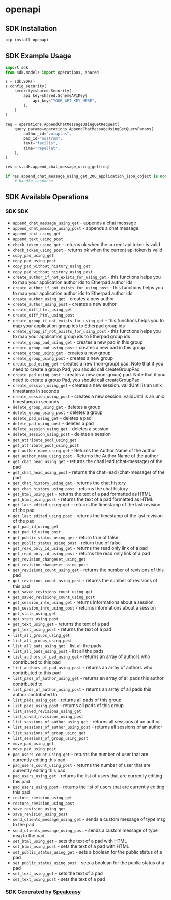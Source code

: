 # openapi

<!-- Start SDK Installation -->
## SDK Installation

```bash
pip install openapi
```
<!-- End SDK Installation -->

<!-- Start SDK Example Usage -->
## SDK Example Usage

```python
import sdk
from sdk.models import operations, shared

s = sdk.SDK()
s.config_security(
    security=shared.Security(
        api_key=shared.SchemeAPIKey(
            api_key="YOUR_API_KEY_HERE",
        ),
    )
)
    
req = operations.AppendChatMessageUsingGetRequest(
    query_params=operations.AppendChatMessageUsingGetQueryParams(
        author_id="voluptas",
        pad_id="nostrum",
        text="facilis",
        time="repellat",
    ),
)
    
res = s.sdk.append_chat_message_using_get(req)

if res.append_chat_message_using_get_200_application_json_object is not None:
    # handle response
```
<!-- End SDK Example Usage -->

<!-- Start SDK Available Operations -->
## SDK Available Operations

### SDK SDK

* `append_chat_message_using_get` - appends a chat message
* `append_chat_message_using_post` - appends a chat message
* `append_text_using_get`
* `append_text_using_post`
* `check_token_using_get` - returns ok when the current api token is valid
* `check_token_using_post` - returns ok when the current api token is valid
* `copy_pad_using_get`
* `copy_pad_using_post`
* `copy_pad_without_history_using_get`
* `copy_pad_without_history_using_post`
* `create_author_if_not_exists_for_using_get` - this functions helps you to map your application author ids to Etherpad author ids
* `create_author_if_not_exists_for_using_post` - this functions helps you to map your application author ids to Etherpad author ids
* `create_author_using_get` - creates a new author
* `create_author_using_post` - creates a new author
* `create_diff_html_using_get`
* `create_diff_html_using_post`
* `create_group_if_not_exists_for_using_get` - this functions helps you to map your application group ids to Etherpad group ids
* `create_group_if_not_exists_for_using_post` - this functions helps you to map your application group ids to Etherpad group ids
* `create_group_pad_using_get` - creates a new pad in this group
* `create_group_pad_using_post` - creates a new pad in this group
* `create_group_using_get` - creates a new group
* `create_group_using_post` - creates a new group
* `create_pad_using_get` - creates a new (non-group) pad. Note that if you need to create a group Pad, you should call createGroupPad
* `create_pad_using_post` - creates a new (non-group) pad. Note that if you need to create a group Pad, you should call createGroupPad
* `create_session_using_get` - creates a new session. validUntil is an unix timestamp in seconds
* `create_session_using_post` - creates a new session. validUntil is an unix timestamp in seconds
* `delete_group_using_get` - deletes a group
* `delete_group_using_post` - deletes a group
* `delete_pad_using_get` - deletes a pad
* `delete_pad_using_post` - deletes a pad
* `delete_session_using_get` - deletes a session
* `delete_session_using_post` - deletes a session
* `get_attribute_pool_using_get`
* `get_attribute_pool_using_post`
* `get_author_name_using_get` - Returns the Author Name of the author
* `get_author_name_using_post` - Returns the Author Name of the author
* `get_chat_head_using_get` - returns the chatHead (chat-message) of the pad
* `get_chat_head_using_post` - returns the chatHead (chat-message) of the pad
* `get_chat_history_using_get` - returns the chat history
* `get_chat_history_using_post` - returns the chat history
* `get_html_using_get` - returns the text of a pad formatted as HTML
* `get_html_using_post` - returns the text of a pad formatted as HTML
* `get_last_edited_using_get` - returns the timestamp of the last revision of the pad
* `get_last_edited_using_post` - returns the timestamp of the last revision of the pad
* `get_pad_id_using_get`
* `get_pad_id_using_post`
* `get_public_status_using_get` - return true of false
* `get_public_status_using_post` - return true of false
* `get_read_only_id_using_get` - returns the read only link of a pad
* `get_read_only_id_using_post` - returns the read only link of a pad
* `get_revision_changeset_using_get`
* `get_revision_changeset_using_post`
* `get_revisions_count_using_get` - returns the number of revisions of this pad
* `get_revisions_count_using_post` - returns the number of revisions of this pad
* `get_saved_revisions_count_using_get`
* `get_saved_revisions_count_using_post`
* `get_session_info_using_get` - returns informations about a session
* `get_session_info_using_post` - returns informations about a session
* `get_stats_using_get`
* `get_stats_using_post`
* `get_text_using_get` - returns the text of a pad
* `get_text_using_post` - returns the text of a pad
* `list_all_groups_using_get`
* `list_all_groups_using_post`
* `list_all_pads_using_get` - list all the pads
* `list_all_pads_using_post` - list all the pads
* `list_authors_of_pad_using_get` - returns an array of authors who contributed to this pad
* `list_authors_of_pad_using_post` - returns an array of authors who contributed to this pad
* `list_pads_of_author_using_get` - returns an array of all pads this author contributed to
* `list_pads_of_author_using_post` - returns an array of all pads this author contributed to
* `list_pads_using_get` - returns all pads of this group
* `list_pads_using_post` - returns all pads of this group
* `list_saved_revisions_using_get`
* `list_saved_revisions_using_post`
* `list_sessions_of_author_using_get` - returns all sessions of an author
* `list_sessions_of_author_using_post` - returns all sessions of an author
* `list_sessions_of_group_using_get`
* `list_sessions_of_group_using_post`
* `move_pad_using_get`
* `move_pad_using_post`
* `pad_users_count_using_get` - returns the number of user that are currently editing this pad
* `pad_users_count_using_post` - returns the number of user that are currently editing this pad
* `pad_users_using_get` - returns the list of users that are currently editing this pad
* `pad_users_using_post` - returns the list of users that are currently editing this pad
* `restore_revision_using_get`
* `restore_revision_using_post`
* `save_revision_using_get`
* `save_revision_using_post`
* `send_clients_message_using_get` - sends a custom message of type msg to the pad
* `send_clients_message_using_post` - sends a custom message of type msg to the pad
* `set_html_using_get` - sets the text of a pad with HTML
* `set_html_using_post` - sets the text of a pad with HTML
* `set_public_status_using_get` - sets a boolean for the public status of a pad
* `set_public_status_using_post` - sets a boolean for the public status of a pad
* `set_text_using_get` - sets the text of a pad
* `set_text_using_post` - sets the text of a pad

<!-- End SDK Available Operations -->

### SDK Generated by [Speakeasy](https://docs.speakeasyapi.dev/docs/using-speakeasy/client-sdks)
